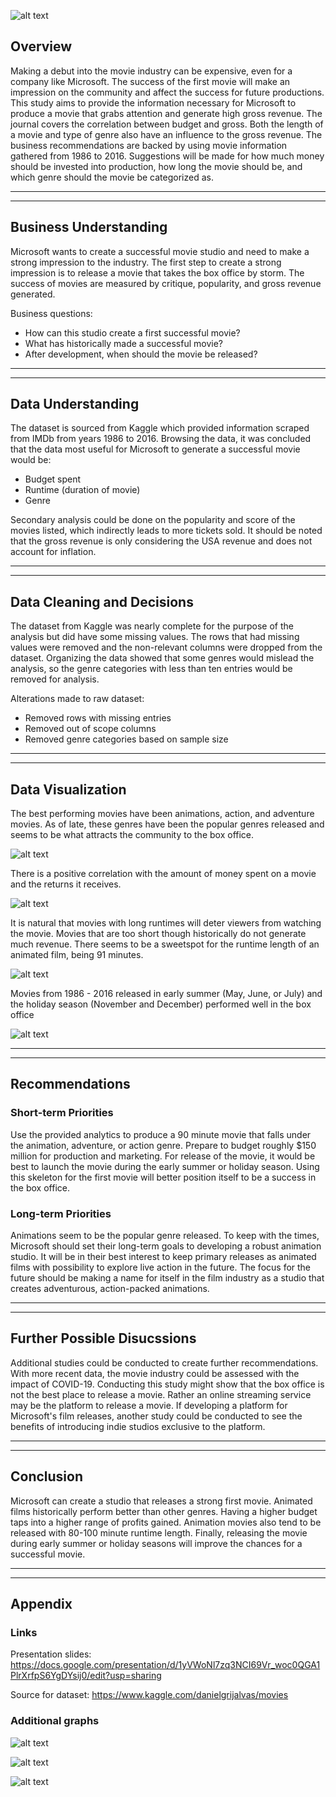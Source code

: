 ![alt text](imgDeco/microsoft-banner.jpeg)

## Overview

Making a debut into the movie industry can be expensive, even for a company like Microsoft. The success of the first movie will make an impression on the community and affect the success for future productions. This study aims to provide the information necessary for Microsoft to produce a movie that grabs attention and generate high gross revenue. The journal covers the correlation between budget and gross. Both the length of a movie and type of genre also have an influence to the gross revenue. The business recommendations are backed by using movie information gathered from 1986 to 2016. Suggestions will be made for how much money should be invested into production, how long the movie should be, and which genre should the movie be categorized as.

***
---

## Business Understanding

Microsoft wants to create a successful movie studio and need to make a strong impression to the industry. The first step to create a strong impression is to release a movie that takes the box office by storm. The success of movies are measured by critique, popularity, and gross revenue generated.

Business questions:

* How can this studio create a first successful movie?
* What has historically made a successful movie?
* After development, when should the movie be released?

***
---

## Data Understanding

The dataset is sourced from Kaggle which provided information scraped from IMDb from years 1986 to 2016. Browsing the data, it was concluded that the data most useful for Microsoft to generate a successful movie would be: 
* Budget spent
* Runtime (duration of movie)
* Genre

Secondary analysis could be done on the popularity and score of the movies listed, which indirectly leads to more tickets sold. It should be noted that the gross revenue is only considering the USA revenue and does not account for inflation.

***
---

## Data Cleaning and Decisions

The dataset from Kaggle was nearly complete for the purpose of the analysis but did have some missing values. The rows that had missing values were removed and the non-relevant columns were dropped from the dataset. Organizing the data showed that some genres would mislead the analysis, so the genre categories with less than ten entries would be removed for analysis.

Alterations made to raw dataset:
* Removed rows with missing entries
* Removed out of scope columns
* Removed genre categories based on sample size

***
---

## Data Visualization



The best performing movies have been animations, action, and adventure movies. As of late, these genres have been the popular genres released and seems to be what attracts the community to the box office. 

![alt text](graphs/Gross_by_Genre2.png)

There is a positive correlation with the amount of money spent on a movie and the returns it receives.

![alt text](graphs/Animation_regplot.png)

It is natural that movies with long runtimes will deter viewers from watching the movie. Movies that are too short though historically do not generate much revenue. There seems to be a sweetspot for the runtime length of an animated film, being 91 minutes.

![alt text](graphs/animation_distribution.png)

Movies from 1986 - 2016 released in early summer (May, June, or July) and the holiday season (November and December) performed well in the box office

![alt text](graphs/AvgGross_Month.png)

***
---

## Recommendations

### Short-term Priorities

Use the provided analytics to produce a 90 minute movie that falls under the animation, adventure, or action genre. Prepare to budget roughly \$150 million for production and marketing. For release of the movie, it would be best to launch the movie during the early summer or holiday season. Using this skeleton for the first movie will better position itself to be a success in the box office.

### Long-term Priorities

Animations seem to be the popular genre released. To keep with the times, Microsoft should set their long-term goals to developing a robust animation studio. It will be in their best interest to keep primary releases as animated films with possibility to explore live action in the future. The focus for the future should be making a name for itself in the film industry as a studio that creates adventurous, action-packed animations.

***
---

## Further Possible Disucssions

Additional studies could be conducted to create further recommendations. With more recent data, the movie industry could be assessed with the impact of COVID-19. Conducting this study might show that the box office is not the best place to release a movie. Rather an online streaming service may be the platform to release a movie. If developing a platform for Microsoft's film releases, another study could be conducted to see the benefits of introducing indie studios exclusive to the platform.

***
---

## Conclusion

Microsoft can create a studio that releases a strong first movie. Animated films historically perform better than other genres. Having a higher budget taps into a higher range of profits gained. Animation movies also tend to be released with 80-100 minute runtime length. Finally, releasing the movie during early summer or holiday seasons will improve the chances for a successful movie.

***
---

## Appendix

### Links

Presentation slides: https://docs.google.com/presentation/d/1yVWoNl7zq3NCI69Vr_woc0QGA1PlrXrfpS6YgDYsij0/edit?usp=sharing

Source for dataset: https://www.kaggle.com/danielgrijalvas/movies

### Additional graphs

![alt text](graphs/RuntimeDistribution.png)

![alt text](graphs/adventure_distribution.png)

![alt text](graphs/action_distribution.png)
